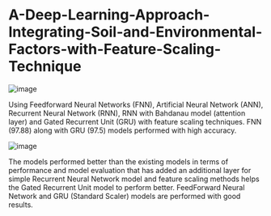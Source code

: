 # A-Deep-Learning-Approach-Integrating-Soil-and-Environmental-Factors-with-Feature-Scaling-Technique

![image](https://github.com/user-attachments/assets/695eb0d8-5c64-4196-b4ea-e13054c05938)



Using Feedforward Neural Networks (FNN), Artificial Neural Network (ANN), Recurrent Neural Network (RNN), RNN with Bahdanau model (attention layer) and Gated Recurrent Unit (GRU) with feature scaling techniques. 
FNN (97.88) along with GRU (97.5) models performed with high accuracy.



![image](https://github.com/user-attachments/assets/882e1d09-0ba4-4cce-aadf-946320ee3c36)



The models performed better than the existing models in terms of performance and
model evaluation that has added an additional layer for simple Recurrent Neural Network model and feature scaling methods helps the Gated Recurrent Unit model to perform better. FeedForward Neural Network and GRU (Standard Scaler) models are performed with good results.


